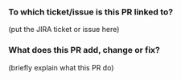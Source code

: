 

### To which ticket/issue is this PR linked to?

(put the JIRA ticket or issue here)

### What does this PR add, change or fix?

(briefly explain what this PR do)